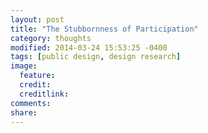 ```yaml
---
layout: post
title: "The Stubbornness of Participation"
category: thoughts
modified: 2014-03-24 15:53:25 -0400
tags: [public design, design research]
image:
  feature: 
  credit: 
  creditlink: 
comments: 
share: 
---
```

